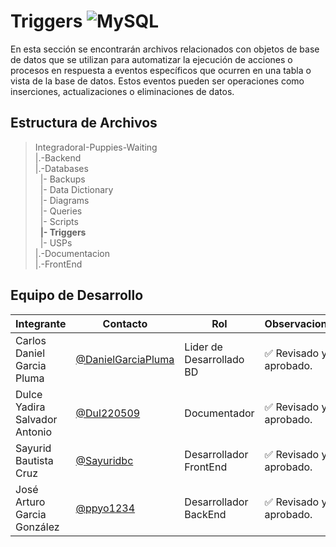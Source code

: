 # Triggers ![MySQL](https://img.shields.io/badge/MySQL-005C84?style=for-the-badge&logo=mysql&logoColor=white)

 En esta sección se encontrarán archivos relacionados con objetos de base de datos que se utilizan para automatizar la ejecución de acciones o procesos en respuesta a eventos específicos que ocurren en una tabla o vista de la base de datos. Estos eventos pueden ser operaciones como inserciones, actualizaciones o eliminaciones de datos.

## Estructura de Archivos

>IntegradoraI-Puppies-Waiting<br>
>|.-Backend <br>
>|.-Databases <br>
>&nbsp;&nbsp;|- Backups<br>
>&nbsp;&nbsp;|- Data Dictionary<br>
>&nbsp;&nbsp;|- Diagrams<br>
>&nbsp;&nbsp;|- Queries<br>
>&nbsp;&nbsp;|- Scripts<br>
>&nbsp;&nbsp;**|- Triggers**<br>
>&nbsp;&nbsp;|- USPs<br>
>|.-Documentacion<br>
>|.-FrontEnd


## Equipo de Desarrollo

|Integrante|Contacto|Rol|Observaciones|
|------------|--------|---|---|
|Carlos Daniel Garcia Pluma|[@DanielGarciaPluma](https://github.com/DanielGarciaPluma)|Lider de Desarrollado BD|✅ Revisado y aprobado.|
|Dulce Yadira Salvador Antonio|[@Dul220509](https://github.com/Dul220509)|Documentador|✅ Revisado y aprobado.|
|Sayurid Bautista Cruz|[@Sayuridbc](https://github.com/sayuridbc)|Desarrollador FrontEnd|✅ Revisado y aprobado.|
|José Arturo Garcia González |[@ppyo1234](https://github.com/ppyo1234)|Desarrollador BackEnd|✅ Revisado y aprobado.|
